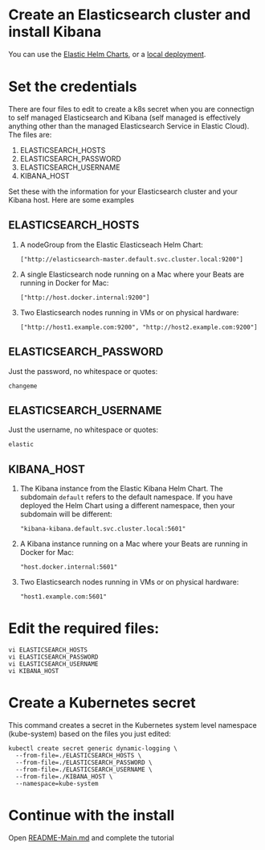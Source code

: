 # Create an Elasticsearch cluster and install Kibana

You can use the [Elastic Helm Charts](https://github.com/elastic/helm-charts), or a [local deployment](https://www.elastic.co/guide/en/elastic-stack/current/installing-elastic-stack.html).  

# Set the credentials
There are four files to edit to create a k8s secret when you are connectign to self managed Elasticsearch and Kibana (self managed is effectively anything other than the managed Elasticsearch Service in Elastic Cloud).  The files are:

1. ELASTICSEARCH_HOSTS
1. ELASTICSEARCH_PASSWORD
1. ELASTICSEARCH_USERNAME
1. KIBANA_HOST

Set these with the information for your Elasticsearch cluster and your Kibana host.  Here are some examples

## ELASTICSEARCH_HOSTS
1. A nodeGroup from the Elastic Elasticseach Helm Chart: 
    ```
    ["http://elasticsearch-master.default.svc.cluster.local:9200"]
    ```
1. A single Elasticsearch node running on a Mac where your Beats are running in Docker for Mac: 
    ```
    ["http://host.docker.internal:9200"]
    ```
1. Two Elasticsearch nodes running in VMs or on physical hardware:
    ```
    ["http://host1.example.com:9200", "http://host2.example.com:9200"]
    ```


## ELASTICSEARCH_PASSWORD
Just the password, no whitespace or quotes:
```
changeme
```

## ELASTICSEARCH_USERNAME
Just the username, no whitespace or quotes:
```
elastic
```

## KIBANA_HOST

1. The Kibana instance from the Elastic Kibana Helm Chart.  The subdomain `default` refers to the default namespace.  If you have deployed the Helm Chart using a different namespace, then your subdomain will be different: 
    ```
    "kibana-kibana.default.svc.cluster.local:5601"
    ```
1. A Kibana instance running on a Mac where your Beats are running in Docker for Mac: 
    ```
    "host.docker.internal:5601"
    ```
1. Two Elasticsearch nodes running in VMs or on physical hardware:
    ```
    "host1.example.com:5601"
    ```

# Edit the required files:
```
vi ELASTICSEARCH_HOSTS
vi ELASTICSEARCH_PASSWORD
vi ELASTICSEARCH_USERNAME
vi KIBANA_HOST
```
# Create a Kubernetes secret
This command creates a secret in the Kubernetes system level namespace (kube-system) based on the files you just edited:

    kubectl create secret generic dynamic-logging \
      --from-file=./ELASTICSEARCH_HOSTS \
      --from-file=./ELASTICSEARCH_PASSWORD \
      --from-file=./ELASTICSEARCH_USERNAME \
      --from-file=./KIBANA_HOST \
      --namespace=kube-system

# Continue with the install
Open [README-Main.md](README-Main.md) and complete the tutorial
